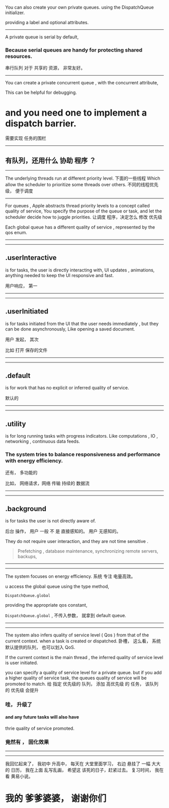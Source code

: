 

You can also create your own private queues.
using the DispatchQueue initializer.

providing a label and optional attributes.

<hr>

A private queue is serial by default,

### Because serial queues are handy for protecting shared resources.

串行队列 对于 共享的 资源， 非常友好。

<hr>


You can create a private concurrent queue , with the concurrent attribute,


This can be helpful for  debugging.



# and you need one to implement a dispatch barrier.

需要实现 任务的围栏
<hr>

## 有队列，还用什么 协助 程序 ？ 

<hr>


The underlying threads run at different priority level.
下面的一些线程
Which allow the scheduler to prioritize some threads over others.
不同的线程优先级， 便于调度


<hr>


For queues , Apple abstracts thread priority levels to a concept called quality of service,
You specify the purpose of the queue or task,
and let the scheduler decide how to juggle priorities.
让调度 程序，决定怎么 修改 优先级

Each global queue has a different quality of service , represented by the qos enum.





<hr>
<hr>


## .userInteractive 
is for tasks,
the user is directly interacting with,
UI updates , animations, anything needed to keep the UI responsive and fast.

用户响应， 第一
<hr>
<hr>

## .userInitiated 
is for tasks initiated from the UI
that the user needs immediately , but they can be done asynchronously,
Like opening a saved document.

用户 发起， 其次

比如 打开 保存的文件
<hr>
<hr>



## .default
is for work that has no explicit or inferred quality of service.

默认的
<hr>
<hr>


## .utility
is for long running tasks with progress indicators.
Like computations , IO , networking , continuous data feeds.

### The system tries to balance responsiveness and performance with energy efficiency. 

还有， 多功能的

比如， 网络请求，网络 传输
持续的 数据流

<hr>
<hr>


## .background
is for tasks the user is not directly aware of.

后台 操作，
用户 一般 不 是 直接感知的。
用户 无感知的。


They do not require user interaction,
and they are not time sensitive .


> Prefetching , database maintenance,
synchronizing remote servers, backups,



<hr>
<hr>




The system focuses on energy efficiency.
系统 专注 电量高效。

u access the global queue using the type method,


`DispatchQueue.global`

providing the appropriate qos constant, 


`DispatchQueue.global` , 不传入参数， 就拿到 default queue.



<hr>
<hr>



The system also infers quality of service level ( Qos ) from that of the current context.
when a task is created or dispatched.
卧槽， 这么看， 系统默认提供的队列， 也可以划入 QoS.


If the current context is the main thread , the inferred quality of service level
is user initiated.




you can specify a quality of service level for a private queue.
but if you add a higher quality of service task,
the queues quality of service will be promoted to match.
给 指定 优先级的 队列， 添加 高优先级 的 任务， 该队列 的 优先级 会提升
### 哇， 升级了



#### and any future tasks will also have
thrie quality of service promoted.


### 竟然有 ， 固化效果

<hr>
<hr>


我回忆起来了，
我初中 升高中，
每天在 大堂里面学习，
右边 悬挂了 一幅 大大的 日历，
我在上面 乱写乱画， 希望这 该死的日子，赶紧过去。
复习时间， 我在看 黄易小说。






# 我的 爹爹婆婆， 谢谢你们
